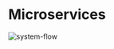 # Microservices
![system-flow](https://github.com/RUSHABH82/microservice-fraud-demo/assets/59302177/74c54bfe-3118-4d5c-bea3-e919994de3ce)
